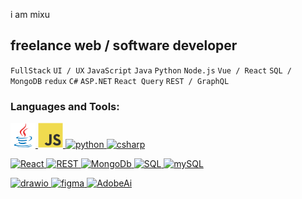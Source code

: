 i am mixu
## freelance web / software developer

` FullStack ` ` UI / UX `
` JavaScript ` ` Java ` ` Python ` ` Node.js ` ` Vue / React ` ` SQL / MongoDB ` `redux` 
`C#` `ASP.NET` `React Query` ` REST / GraphQL `

<h3 align="left">Languages and Tools:</h3>
<p align="left"> 
<a href="https://www.java.com" target="_blank" rel="noreferrer"> 
<img src="https://raw.githubusercontent.com/devicons/devicon/master/icons/java/java-original.svg" alt="java" width="40" height="40"/> </a>

<a href="https://developer.mozilla.org/en-US/docs/Web/JavaScript" target="_blank" rel="noreferrer"> 
<img src="https://raw.githubusercontent.com/devicons/devicon/master/icons/javascript/javascript-original.svg" alt="javascript" height="40"/> </a>

<a href="https://www.python.org" target="_blank" rel="noreferrer"> 
<img src="https://upload.wikimedia.org/wikipedia/commons/thumb/c/c3/Python-logo-notext.svg/242px-Python-logo-notext.svg.png" alt="python" height="40"/> </a>

<a href="[https://react.dev](https://upload.wikimedia.org/wikipedia/commons/thumb/d/d2/C_Sharp_Logo_2023.svg/256px-C_Sharp_Logo_2023.svg.png)" target="_blank" rel="noreferrer"> 
<img src="https://upload.wikimedia.org/wikipedia/commons/thumb/d/d2/C_Sharp_Logo_2023.svg/256px-C_Sharp_Logo_2023.svg.png" alt="csharp" height="40"/> </a>
</p>

<p>
<a href="https://react.dev" target="_blank" rel="noreferrer"> 
<img src="https://upload.wikimedia.org/wikipedia/commons/thumb/a/a7/React-icon.svg/1024px-React-icon.svg.png" alt="React" height="40"/> </a>

<a href="https://miro.medium.com/v2/resize:fit:1200/1*J3G3akaMpUOLegw0p0qthA.png" target="_blank" rel="noreferrer"> 
<img src="https://miro.medium.com/v2/resize:fit:1200/1*J3G3akaMpUOLegw0p0qthA.png" alt="REST" height="40"/> </a>

<a href="https://www.pngall.com/wp-content/uploads/13/Mongodb-PNG-Image-HD.png" target="_blank" rel="noreferrer"> 
<img src="https://www.pngall.com/wp-content/uploads/13/Mongodb-PNG-Image-HD.png" alt="MongoDb" height="40"/> </a>

<a href="https://db.cs.uni-tuebingen.de/teaching/ws2223/sql-is-a-programming-language/logo.svg" target="_blank" rel="noreferrer"> 
<img src="https://db.cs.uni-tuebingen.de/teaching/ws2223/sql-is-a-programming-language/logo.svg" alt="SQL" height="40"/> </a>

<a href="https://pngimg.com/d/mysql_PNG9.png" target="_blank" rel="noreferrer"> 
<img src="https://pngimg.com/d/mysql_PNG9.png" alt="mySQL" height="40"/> </a>
</p>

<p>
<a href="https://app.diagrams.net" target="_blank" rel="noreferrer"> 
<img src="https://upload.wikimedia.org/wikipedia/commons/thumb/3/3e/Diagrams.net_Logo.svg/2048px-Diagrams.net_Logo.svg.png" alt="drawio" height="40"/> </a>

<a href="https://www.figma.com" target="_blank" rel="noreferrer"> 
<img src="https://upload.wikimedia.org/wikipedia/commons/thumb/3/33/Figma-logo.svg/1667px-Figma-logo.svg.png" alt="figma" height="40"/> </a>

<a href="https://cc-prod.scene7.com/is/image/CCProdAuthor/dt_ai_mnemonic?$png$&jpegSize=100&wid=160" target="_blank" rel="noreferrer"> 
<img src="https://cc-prod.scene7.com/is/image/CCProdAuthor/dt_ai_mnemonic?$png$&jpegSize=100&wid=160" alt="AdobeAi" height="40"/> </a>
</p>
